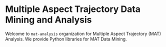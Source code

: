 # Multiple Aspect Trajectory Data Mining and Analysis

Welcome to `mat-analysis` organization for Multiple Aspect Trajectory (MAT) Analysis. We provide Python libraries for MAT Data Mining.

